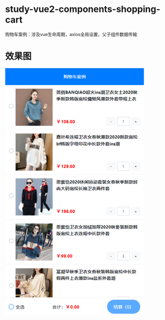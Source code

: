 # study-vue2-components-shopping-cart
购物车案例：涉及vue生命周期，axios全局设置，父子组件数据传输

# 效果图
![image](https://github.com/ngyixuan/study-vue2-components-shopping-cart/blob/main/WeChat%20Screenshot_20220531213825.png)
